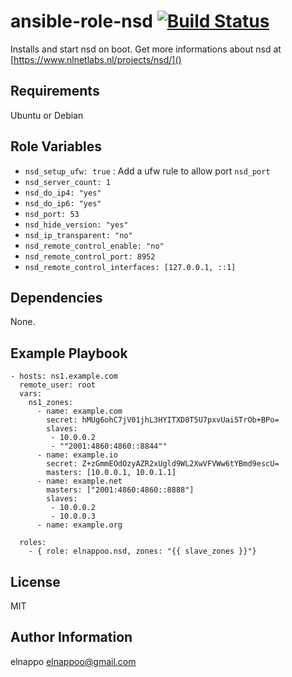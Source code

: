 # ansible-role-nsd [![Build Status](https://travis-ci.org/elnappo/ansible-role-nsd.svg?branch=master)](https://travis-ci.org/elnappo/ansible-role-nsd)

Installs and start nsd on boot. Get more informations about nsd at [https://www.nlnetlabs.nl/projects/nsd/]()
## Requirements
Ubuntu or Debian

## Role Variables
* `nsd_setup_ufw: true` : Add a ufw rule to allow port `nsd_port`
* `nsd_server_count: 1`
* `nsd_do_ip4: "yes"`
* `nsd_do_ip6: "yes"`
* `nsd_port: 53`
* `nsd_hide_version: "yes"`
* `nsd_ip_transparent: "no"`
* `nsd_remote_control_enable: "no"`
* `nsd_remote_control_port: 8952`
* `nsd_remote_control_interfaces: [127.0.0.1, ::1]`

## Dependencies
None.

## Example Playbook
    - hosts: ns1.example.com
	  remote_user: root
	  vars:
	    ns1_zones:
	      - name: example.com
	        secret: hMUg6ohC7jV01jhL3HYITXD8T5U7pxvUai5TrOb+BPo=
	        slaves:
	         - 10.0.0.2
	         - ""2001:4860:4860::8844""
	      - name: example.io
	        secret: Z+zGmmEOdOzyAZR2xUgld9WL2XwVFVWw6tYBmd9escU=
	        masters: [10.0.0.1, 10.0.1.1]
	      - name: example.net
	        masters: ["2001:4860:4860::8888"]
	        slaves:
	         - 10.0.0.2
	         - 10.0.0.3
	      - name: example.org
	  
	  roles:
	    - { role: elnappoo.nsd, zones: "{{ slave_zones }}"}

## License
MIT

## Author Information
elnappo <elnappoo@gmail.com>
